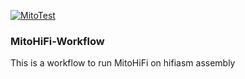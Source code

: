 [![MitoTest](https://github.com/nolwarre/MitoHiFi-Workflow/actions/workflows/blank.yml/badge.svg)](https://github.com/nolwarre/MitoHiFi-Workflow/actions?query=workflow%3ACI)

### MitoHiFi-Workflow  
This is a workflow to run MitoHiFi on hifiasm assembly
